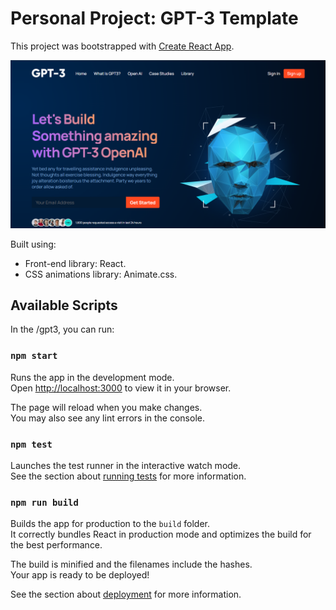 # Personal Project: GPT-3 Template 

This project was bootstrapped with [Create React App](https://github.com/facebook/create-react-app).

<img width="1266" alt="ImgProject" src="./public/ReadmeImgProject.png">

Built using: 

- Front-end library: React.
- CSS animations library: Animate.css.

## Available Scripts

In the /gpt3, you can run:

### `npm start`

Runs the app in the development mode.\
Open [http://localhost:3000](http://localhost:3000) to view it in your browser.

The page will reload when you make changes.\
You may also see any lint errors in the console.

### `npm test`

Launches the test runner in the interactive watch mode.\
See the section about [running tests](https://facebook.github.io/create-react-app/docs/running-tests) for more information.

### `npm run build`

Builds the app for production to the `build` folder.\
It correctly bundles React in production mode and optimizes the build for the best performance.

The build is minified and the filenames include the hashes.\
Your app is ready to be deployed!

See the section about [deployment](https://facebook.github.io/create-react-app/docs/deployment) for more information.

